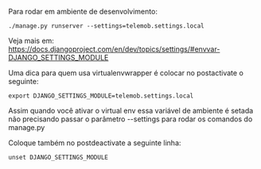 Para rodar em ambiente de desenvolvimento:

```
./manage.py runserver --settings=telemob.settings.local
```

Veja mais em: https://docs.djangoproject.com/en/dev/topics/settings/#envvar-DJANGO_SETTINGS_MODULE

Uma dica para quem usa virtualenvwrapper é colocar no postactivate o seguinte:

```
export DJANGO_SETTINGS_MODULE=telemob.settings.local
```

Assim quando você ativar o virtual env essa variável de ambiente é setada
não precisando passar o parâmetro --settings para rodar os comandos do manage.py

Coloque também no postdeactivate a seguinte linha:

```
unset DJANGO_SETTINGS_MODULE
```
